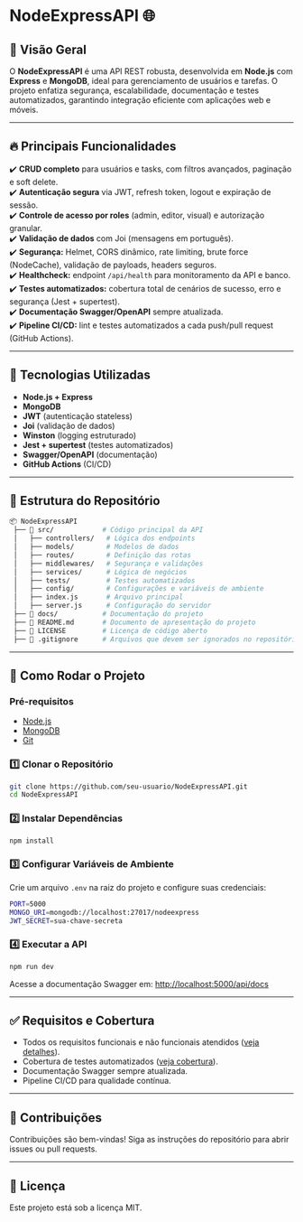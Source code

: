 # NodeExpressAPI 🌐

## 📌 Visão Geral

O **NodeExpressAPI** é uma API REST robusta, desenvolvida em **Node.js** com **Express** e **MongoDB**, ideal para gerenciamento de usuários e tarefas. O projeto enfatiza segurança, escalabilidade, documentação e testes automatizados, garantindo integração eficiente com aplicações web e móveis.

---

## 🔥 Principais Funcionalidades

✔️ **CRUD completo** para usuários e tasks, com filtros avançados, paginação e soft delete.  
✔️ **Autenticação segura** via JWT, refresh token, logout e expiração de sessão.  
✔️ **Controle de acesso por roles** (admin, editor, visual) e autorização granular.  
✔️ **Validação de dados** com Joi (mensagens em português).  
✔️ **Segurança:** Helmet, CORS dinâmico, rate limiting, brute force (NodeCache), validação de payloads, headers seguros.  
✔️ **Healthcheck:** endpoint `/api/health` para monitoramento da API e banco.  
✔️ **Testes automatizados:** cobertura total de cenários de sucesso, erro e segurança (Jest + supertest).  
✔️ **Documentação Swagger/OpenAPI** sempre atualizada.  
✔️ **Pipeline CI/CD:** lint e testes automatizados a cada push/pull request (GitHub Actions).

---

## 🚀 Tecnologias Utilizadas

- **Node.js + Express**
- **MongoDB**
- **JWT** (autenticação stateless)
- **Joi** (validação de dados)
- **Winston** (logging estruturado)
- **Jest + supertest** (testes automatizados)
- **Swagger/OpenAPI** (documentação)
- **GitHub Actions** (CI/CD)

---

## 📂 Estrutura do Repositório

```bash
📦 NodeExpressAPI
 ├── 📂 src/            # Código principal da API
 │   ├── controllers/   # Lógica dos endpoints
 │   ├── models/        # Modelos de dados
 │   ├── routes/        # Definição das rotas
 │   ├── middlewares/   # Segurança e validações
 │   ├── services/      # Lógica de negócios
 │   ├── tests/         # Testes automatizados
 │   ├── config/        # Configurações e variáveis de ambiente
 │   ├── index.js       # Arquivo principal
 │   ├── server.js      # Configuração do servidor
 ├── 📂 docs/           # Documentação do projeto
 ├── 📜 README.md       # Documento de apresentação do projeto
 ├── 📜 LICENSE         # Licença de código aberto
 ├── 📜 .gitignore      # Arquivos que devem ser ignorados no repositório
```

---

## 🔧 Como Rodar o Projeto

### **Pré-requisitos**

- [Node.js](https://nodejs.org/en/download/)
- [MongoDB](https://www.mongodb.com/try/download/community)
- [Git](https://git-scm.com/downloads)

### **1️⃣ Clonar o Repositório**

```bash
git clone https://github.com/seu-usuario/NodeExpressAPI.git
cd NodeExpressAPI
```

### **2️⃣ Instalar Dependências**

```bash
npm install
```

### **3️⃣ Configurar Variáveis de Ambiente**

Crie um arquivo `.env` na raiz do projeto e configure suas credenciais:

```bash
PORT=5000
MONGO_URI=mongodb://localhost:27017/nodeexpress
JWT_SECRET=sua-chave-secreta
```

### **4️⃣ Executar a API**

```bash
npm run dev
```

Acesse a documentação Swagger em: [http://localhost:5000/api/docs](http://localhost:5000/api/docs)

---

## ✅ Requisitos e Cobertura

- Todos os requisitos funcionais e não funcionais atendidos ([veja detalhes](docs/requisitos.md)).
- Cobertura de testes automatizados ([veja cobertura](docs/testes-cobertura.md)).
- Documentação Swagger sempre atualizada.
- Pipeline CI/CD para qualidade contínua.

---

## 🚀 Contribuições

Contribuições são bem-vindas! Siga as instruções do repositório para abrir issues ou pull requests.

---

## 📄 Licença

Este projeto está sob a licença MIT.
